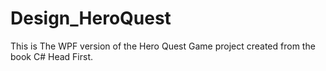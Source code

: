 # Design_HeroQuest

This is The WPF version of the Hero Quest Game project created from the book C# Head First.